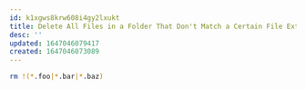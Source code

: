 ```yaml
---
id: k1xgws8krw608i4gy2lxukt
title: Delete All Files in a Folder That Don't Match a Certain File Extension
desc: ''
updated: 1647046079417
created: 1647046073089
---
```


```bash
rm !(*.foo|*.bar|*.baz)
```
